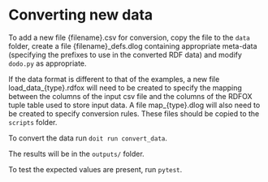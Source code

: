 # Converting new data

To add a new file {filename}.csv for conversion, copy the file to the `data` folder, create a file {filename}\_defs.dlog containing appropriate meta-data (specifying the prefixes to use in the converted RDF data) and modify `dodo.py` as appropriate.
 
If the data format is different to that of the examples, a new file load\_data\_{type}.rdfox will need to be created to specify the mapping between the columns of the input csv file and the columns of the RDFOX tuple table used to store input data. A file map_{type}.dlog will also need to be created to specify conversion rules. These files should be copied to the ```scripts``` folder.

To convert the data run `doit run convert_data`.

The results will be in the `outputs/` folder.

To test the expected values are present, run `pytest`.
